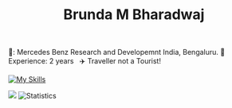 <h1 align="center"> Brunda M Bharadwaj</h1>
<br/>



💼: Mercedes Benz Research and Developemnt India, Bengaluru.&nbsp;🔴 Experience: 2 years &nbsp; :airplane: Traveller not a Tourist! &nbsp; <br/>

 
 [![My Skills](https://skillicons.dev/icons?i=java,spring,maven,kafka,postgres,mongodb,html,css,react,materialui,bootstrap,docker,kubernetes,azure&perline=15)](https://skillicons.dev) 
 
 ![](https://leetcard.jacoblin.cool/Codes_in_java?theme=dark) ![Statistics](https://github-readme-stats.vercel.app/api?username=brundabharadwaj&show_icons=true&theme=dark&width=20)
 
<!-- [![@brundabharadwah's Holopin board](https://holopin.io/api/user/board?user=brundabharadwah&size=1px)](https://holopin.io/@brundabharadwah) -->



<!--
**brundabharadwaj/brundabharadwaj** is a ✨ _special_ ✨ repository because its `README.md` (this file) appears on your GitHub profile.

Here are some ideas to get you started:

- 🔭 I’m currently working on ...
- 🌱 I’m currently learning ...
- 👯 I’m looking to collaborate on ...
- 🤔 I’m looking for help with ...
- 💬 Ask me about ...
- 📫 How to reach me: ...
- 😄 Pronouns: ...
- ⚡ Fun fact: ...
-->
